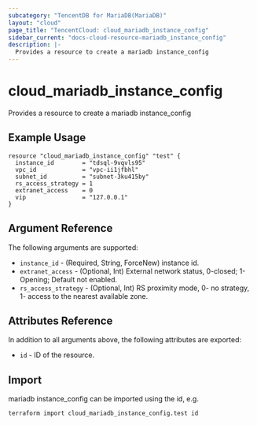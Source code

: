 ```yaml
---
subcategory: "TencentDB for MariaDB(MariaDB)"
layout: "cloud"
page_title: "TencentCloud: cloud_mariadb_instance_config"
sidebar_current: "docs-cloud-resource-mariadb_instance_config"
description: |-
  Provides a resource to create a mariadb instance_config
---
```


# cloud_mariadb_instance_config

Provides a resource to create a mariadb instance_config

## Example Usage

```hcl
resource "cloud_mariadb_instance_config" "test" {
  instance_id        = "tdsql-9vqvls95"
  vpc_id             = "vpc-ii1jfbhl"
  subnet_id          = "subnet-3ku415by"
  rs_access_strategy = 1
  extranet_access    = 0
  vip                = "127.0.0.1"
}
```

## Argument Reference

The following arguments are supported:

* `instance_id` - (Required, String, ForceNew) instance id.
* `extranet_access` - (Optional, Int) External network status, 0-closed; 1- Opening; Default not enabled.
* `rs_access_strategy` - (Optional, Int) RS proximity mode, 0- no strategy, 1- access to the nearest available zone.

## Attributes Reference

In addition to all arguments above, the following attributes are exported:

* `id` - ID of the resource.



## Import

mariadb instance_config can be imported using the id, e.g.

```
terraform import cloud_mariadb_instance_config.test id
```


